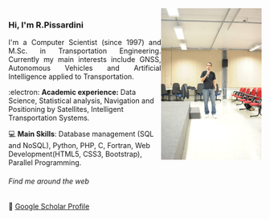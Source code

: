 <img src="rodrigo.jpg" width="200px" align="right">

### Hi, I'm R.Pissardini 

<p align="justify"> I'm a Computer Scientist (since 1997) and M.Sc. in Transportation Engineering. Currently my main interests include GNSS, Autonomous Vehicles and Artificial Intelligence applied to Transportation.</div>

:electron: **Academic experience:** Data Science, Statistical analysis, Navigation and Positioning by Satellites, Intelligent Transportation Systems.

💻 **Main Skills**: Database management (SQL and NoSQL), Python, PHP, C, Fortran, Web Development(HTML5, CSS3, Bootstrap), Parallel Programming.

###### Find me around the web 
💬 [Google Scholar Profile](https://scholar.google.com.br/citations?user=kAfMCzkAAAAJ)
